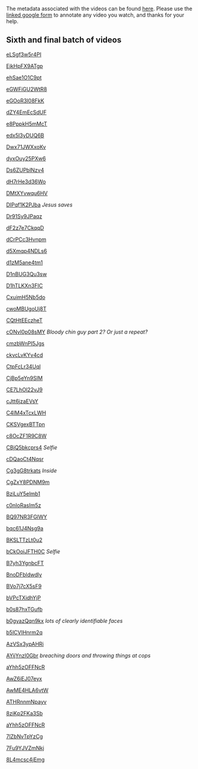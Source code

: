 The metadata associated with the videos can be found [here](annotations2.csv). Please use the [linked google form](https://docs.google.com/forms/d/e/1FAIpQLSfrxlGRjSUDvGISzlcWcvnDJzz0bZgCZRACkIFvVzwJ1hpDlA/viewform?usp=sf_link) to annotate any video you watch, and thanks for your help. 

## Sixth and final batch of videos

[eLSgf3w5r4PI](https://sendvid.com/cdevvglz)

[EjkHpFX9ATgp](https://sendvid.com/76u4mwx8)

[ehSae1O1C9pt](https://sendvid.com/12ndquzq)

[eGWFiGU2WtR8](https://sendvid.com/nnj2okhn)

[eGOoR3I08FkK](https://sendvid.com/kck7y7da)

[dZY4EmEcSdUF](https://sendvid.com/g7j2pe0m)

[e8PppkH5mMcT](https://sendvid.com/yx24cqq8)

[edx5l3yDUQ6B](https://sendvid.com/k7q10m4b)

[Dwx71JWXxoKv](https://sendvid.com/fleq9iwz)

[dyxOuy25PXw6](https://sendvid.com/mrutkb0v)

[Ds6ZUPblNzv4](https://sendvid.com/w8c7akmo)

[dH7rHe3d36Wo](https://sendvid.com/6f09vcdl)

[DMtXYvwqu6HV](https://sendvid.com/fya6hnmf)

[DIPqf1K2PJba](https://sendvid.com/6tzoe9sz) *Jesus saves*

[Dr91Sy9JPaqz](https://sendvid.com/7szfqxng)

[dF2z7e7CkqqD](https://sendvid.com/3q7lafey)

[dCrPCc3Hvnpm](https://sendvid.com/krmi654m)

[d5Xmqp4NDLs6](https://sendvid.com/wc7z3ues)

[d1zM5ane4tm1](https://sendvid.com/nzu3k917)

[D1nBUG3Qu3sw](https://sendvid.com/8chy0o9o)

[D1hTLKXn3FIC](https://sendvid.com/lq9gco9n)

[CxuimH5Nb5do](https://sendvid.com/g1kbhqrp)

[cwoMBUgoUj8T](https://sendvid.com/ufqx162e)

[CQtHtEEczheT](https://sendvid.com/rharwwze)

[cONvl0p08sMY](https://sendvid.com/cu9thw5w) *Bloody chin guy part 2? Or just a repeat?*

[cmzbWnPI5Jgs](https://sendvid.com/38c880ux)

[ckvcLvKYv4cd](https://sendvid.com/ow1fch83)

[CtpFcLr34Uql](https://sendvid.com/y5v7l3zs)

[CjBp5eYn9SIM](https://sendvid.com/w5du9vom)

[CE7LhOl22vJ9](https://sendvid.com/0sxj8d2t)

[cJtt6jzaEVsY](https://sendvid.com/aco3tvaj)

[C4IM4xTcxLWH](https://sendvid.com/c2qxi3e6)

[CKSVgexBTTpn](https://sendvid.com/n4y4ccuw)

[c8OcZF1R9C8W](https://sendvid.com/4j3c78rt)

[CBjQ5bkcprs4](https://sendvid.com/etuvk132) *Selfie*

[cDQaoCt4Nqsr](https://sendvid.com/p58x9alw)

[Cg3gG8trkats](https://sendvid.com/733257ap) *Inside*

[CgZxY8PDNM9m](https://sendvid.com/tbgamss0)

[BziLuY5elmb1](https://sendvid.com/u6ix8fpl)

[c0nIoRasIm5z](https://sendvid.com/mbh8wzmz)

[BQ97NR3FGlWY](https://sendvid.com/y2z7ko87)

[bqc61J4Nsg9a](https://sendvid.com/hklf70il)

[BKSLTTzLt0u2](https://sendvid.com/1w5l862k)

[bCkOoiJFTH0C](https://sendvid.com/a9a9w75j) *Selfie*

[B7yh3YgnbcFT](https://sendvid.com/ccpb1uqq)

[BnoDFbldwdly](https://sendvid.com/4y5lt9w3)

[BVo7j7cX5sF9](https://sendvid.com/bz552ud2)

[bVPcTXidhYjP](https://sendvid.com/32o68ut8)

[b0s87hxTGufb](https://sendvid.com/w6mlrtse)

[b0gyazQqn9kx](https://sendvid.com/4jpfl0hu) *lots of clearly identifiable faces*

[b5lCVIHnrm2q](https://sendvid.com/39d8kzlhhttps://sendvid.com/39d8kzlh)

[AzVSx3ypAHRi](https://sendvid.com/g8zsh5or)

[AYijYnzI0Gbr](https://sendvid.com/zb7t2qzg) *breaching doors and throwing things at cops*

[aYhh5zOFFNcR](https://sendvid.com/mrh63dv8)

[AwZ6iEJ07eyx](https://sendvid.com/gjtuize3)

[AwME4HLA6vtW](https://sendvid.com/2b4ji3jk)

[ATHRnnmNpayv](https://sendvid.com/rmpxnhnh)

[8ziKp2FKa3Sb](https://sendvid.com/b39rqoi1)

[aYhh5zOFFNcR](https://sendvid.com/7tyhzcmi)

[7lZbNvTpYzCg](https://sendvid.com/x1ryvz2l)

[7Fu9YJVZmNkj](https://sendvid.com/uei30faq)

[8L4mcsc4jEmg](https://sendvid.com/afdmryge)
